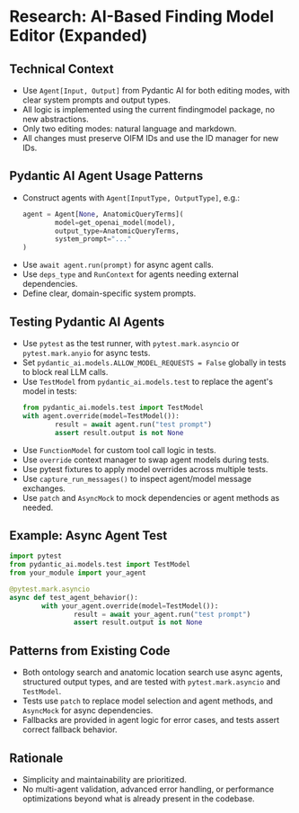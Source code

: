 

# Research: AI-Based Finding Model Editor (Expanded)

## Technical Context
- Use `Agent[Input, Output]` from Pydantic AI for both editing modes, with clear system prompts and output types.
- All logic is implemented using the current findingmodel package, no new abstractions.
- Only two editing modes: natural language and markdown.
- All changes must preserve OIFM IDs and use the ID manager for new IDs.

## Pydantic AI Agent Usage Patterns
- Construct agents with `Agent[InputType, OutputType]`, e.g.:
	```python
	agent = Agent[None, AnatomicQueryTerms](
			model=get_openai_model(model),
			output_type=AnatomicQueryTerms,
			system_prompt="..."
	)
	```
- Use `await agent.run(prompt)` for async agent calls.
- Use `deps_type` and `RunContext` for agents needing external dependencies.
- Define clear, domain-specific system prompts.

## Testing Pydantic AI Agents
- Use `pytest` as the test runner, with `pytest.mark.asyncio` or `pytest.mark.anyio` for async tests.
- Set `pydantic_ai.models.ALLOW_MODEL_REQUESTS = False` globally in tests to block real LLM calls.
- Use `TestModel` from `pydantic_ai.models.test` to replace the agent's model in tests:
	```python
	from pydantic_ai.models.test import TestModel
	with agent.override(model=TestModel()):
			result = await agent.run("test prompt")
			assert result.output is not None
	```
- Use `FunctionModel` for custom tool call logic in tests.
- Use `override` context manager to swap agent models during tests.
- Use pytest fixtures to apply model overrides across multiple tests.
- Use `capture_run_messages()` to inspect agent/model message exchanges.
- Use `patch` and `AsyncMock` to mock dependencies or agent methods as needed.

## Example: Async Agent Test
```python
import pytest
from pydantic_ai.models.test import TestModel
from your_module import your_agent

@pytest.mark.asyncio
async def test_agent_behavior():
		with your_agent.override(model=TestModel()):
				result = await your_agent.run("test prompt")
				assert result.output is not None
```

## Patterns from Existing Code
- Both ontology search and anatomic location search use async agents, structured output types, and are tested with `pytest.mark.asyncio` and `TestModel`.
- Tests use `patch` to replace model selection and agent methods, and `AsyncMock` for async dependencies.
- Fallbacks are provided in agent logic for error cases, and tests assert correct fallback behavior.

## Rationale
- Simplicity and maintainability are prioritized.
- No multi-agent validation, advanced error handling, or performance optimizations beyond what is already present in the codebase.